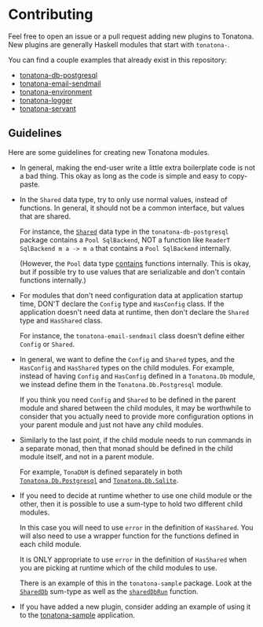 # Contributing

Feel free to open an issue or a pull request adding new plugins to Tonatona.
New plugins are generally Haskell modules that start with `tonatona-`.

You can find a couple examples that already exist in this repository:

-   [tonatona-db-postgresql](./tonatona-db-postgresql/)
-   [tonatona-email-sendmail](./tonatona-email-sendmail/)
-   [tonatona-environment](./tonatona-environment/)
-   [tonatona-logger](./tonatona-logger/)
-   [tonatona-servant](./tonatona-servant/)

## Guidelines

Here are some guidelines for creating new Tonatona modules.

-   In general, making the end-user write a little extra boilerplate code is
    not a bad thing.  This okay as long as the code is simple and easy to
    copy-paste.

-   In the `Shared` data type, try to only use normal values, instead of
    functions. In general, it should not be a common interface, but values that
    are shared.

    For instance, the
    [`Shared`](https://github.com/arow-oss/tonatona/blob/3a2d9dd5d6ef95b51cb63605cdf7400a7dc9e136/tonatona-db-postgresql/src/Tonatona/Db/Postgresql.hs#L95-L97)
    data type in the `tonatona-db-postgresql` package contains a `Pool
    SqlBackend`, NOT a function like `ReaderT SqlBackend m a -> m a` that
    contains a `Pool SqlBackend` internally.

    (However, the `Pool` data type
    [contains](https://github.com/arow-oss/tonatona/issues/11#issue-340102261)
    functions internally.  This is okay, but if possible try to use values that
    are serializable and don't contain functions internally.)

-   For modules that don't need configuration data at application startup time,
    DON'T declare the `Config` type and `HasConfig` class. If the application
    doesn't need data at runtime, then don't declare the `Shared` type and
    `HasShared` class.

    For instance, the `tonatona-email-sendmail` class doesn't define either
    `Config` or `Shared`.

-   In general, we want to define the `Config` and `Shared` types, and the
    `HasConfig` and `HasShared` types on the child modules. For example,
    instead of having `Config` and `HasConfig` defined in a `Tonatona.Db`
    module, we instead define them in the `Tonatona.Db.Postgresql` module.

    If you think you need `Config` and `Shared` to be defined in the parent
    module and shared between the child modules, it may be worthwhile to
    consider that you actually need to provide more configuration options in
    your parent module and just not have any child modules.

-   Similarly to the last point, if the child module needs to run commands in a
    separate monad, then that monad should be defined in the child module
    itself, and not in a parent module.

    For example, `TonaDbM` is defined separately in both
    [`Tonatona.Db.Postgresql`](https://github.com/arow-oss/tonatona/blob/3a2d9dd5d6ef95b51cb63605cdf7400a7dc9e136/tonatona-db-postgresql/src/Tonatona/Db/Postgresql.hs#L35-L36)
    and
    [`Tonatona.Db.Sqlite`](https://github.com/arow-oss/tonatona/blob/3a2d9dd5d6ef95b51cb63605cdf7400a7dc9e136/tonatona-db-sqlite/src/Tonatona/Db/Sqlite.hs#L36-L37).

-   If you need to decide at runtime whether to use one child module or the
    other, then it is possible to use a sum-type to hold two different child
    modules.

    In this case you will need to use `error` in the definition of `HasShared`.
    You will also need to use a wrapper function for the functions defined in
    each child module.

    It is ONLY appropriate to use `error` in the definition of `HasShared` when
    you are picking at runtime which of the child modules to use.

    There is an example of this in the `tonatona-sample` package.  Look at the
    [`SharedDb`](https://github.com/arow-oss/tonatona/blob/3a2d9dd5d6ef95b51cb63605cdf7400a7dc9e136/tonatona-sample/src/Tonatona/Sample.hs#L141-L149)
    sum-type as well as the
    [`sharedDbRun`](https://github.com/arow-oss/tonatona/blob/3a2d9dd5d6ef95b51cb63605cdf7400a7dc9e136/tonatona-sample/src/Tonatona/Sample.hs#L151-L159)
    function.

-   If you have added a new plugin, consider adding an example of using it to
    the [tonatona-sample](./tonatona-sample/) application.
